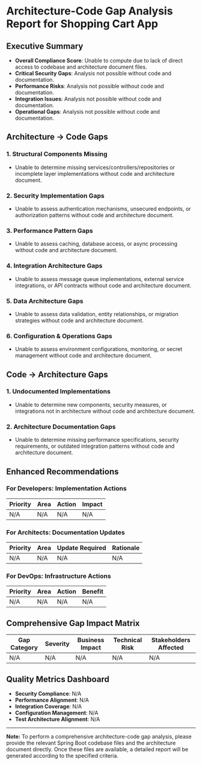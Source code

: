 # Architecture-Code Gap Analysis Report for Shopping Cart App

## Executive Summary
- **Overall Compliance Score**: Unable to compute due to lack of direct access to codebase and architecture document files.
- **Critical Security Gaps**: Analysis not possible without code and documentation.
- **Performance Risks**: Analysis not possible without code and documentation.
- **Integration Issues**: Analysis not possible without code and documentation.
- **Operational Gaps**: Analysis not possible without code and documentation.

## Architecture → Code Gaps

### 1. Structural Components Missing
- Unable to determine missing services/controllers/repositories or incomplete layer implementations without code and architecture document.

### 2. Security Implementation Gaps
- Unable to assess authentication mechanisms, unsecured endpoints, or authorization patterns without code and architecture document.

### 3. Performance Pattern Gaps
- Unable to assess caching, database access, or async processing without code and architecture document.

### 4. Integration Architecture Gaps
- Unable to assess message queue implementations, external service integrations, or API contracts without code and architecture document.

### 5. Data Architecture Gaps
- Unable to assess data validation, entity relationships, or migration strategies without code and architecture document.

### 6. Configuration & Operations Gaps
- Unable to assess environment configurations, monitoring, or secret management without code and architecture document.

## Code → Architecture Gaps

### 1. Undocumented Implementations
- Unable to determine new components, security measures, or integrations not in architecture without code and architecture document.

### 2. Architecture Documentation Gaps
- Unable to determine missing performance specifications, security requirements, or outdated integration patterns without code and architecture document.

## Enhanced Recommendations

### For Developers: Implementation Actions
| Priority | Area | Action | Impact |
|----------|------|--------|--------|
| N/A | N/A | N/A | N/A |

### For Architects: Documentation Updates
| Priority | Area | Update Required | Rationale |
|----------|------|----------------|-----------|
| N/A | N/A | N/A | N/A |

### For DevOps: Infrastructure Actions
| Priority | Area | Action | Benefit |
|----------|------|--------|---------|
| N/A | N/A | N/A | N/A |

## Comprehensive Gap Impact Matrix

| Gap Category | Severity | Business Impact | Technical Risk | Stakeholders Affected |
|--------------|----------|-----------------|----------------|----------------------|
| N/A | N/A | N/A | N/A | N/A |

## Quality Metrics Dashboard
- **Security Compliance**: N/A
- **Performance Alignment**: N/A
- **Integration Coverage**: N/A
- **Configuration Management**: N/A
- **Test Architecture Alignment**: N/A

---

**Note:** To perform a comprehensive architecture-code gap analysis, please provide the relevant Spring Boot codebase files and the architecture document directly. Once these files are available, a detailed report will be generated according to the specified criteria.
